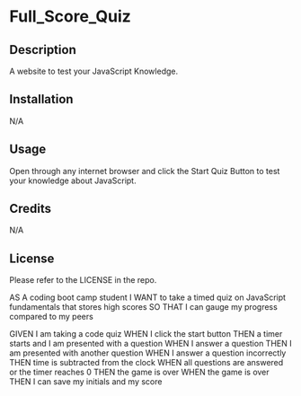 # Full_Score_Quiz

## Description

A website to test your JavaScript Knowledge.

## Installation

N/A

## Usage

Open through any internet browser and click the Start Quiz Button to test your knowledge about JavaScript.

## Credits

N/A

## License

Please refer to the LICENSE in the repo.




AS A coding boot camp student
I WANT to take a timed quiz on JavaScript fundamentals that stores high scores
SO THAT I can gauge my progress compared to my peers



GIVEN I am taking a code quiz
WHEN I click the start button
THEN a timer starts and I am presented with a question
WHEN I answer a question
THEN I am presented with another question
WHEN I answer a question incorrectly
THEN time is subtracted from the clock
WHEN all questions are answered or the timer reaches 0
THEN the game is over
WHEN the game is over
THEN I can save my initials and my score